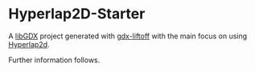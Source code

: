 # Hyperlap2D-Starter

A [libGDX](https://libgdx.com/) project generated with [gdx-liftoff](https://github.com/tommyettinger/gdx-liftoff) 
with the main focus on using [Hyperlap2d](https://hyperlap2d.rednblack.games/).

Further information follows.

